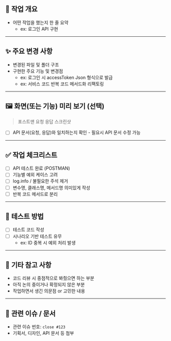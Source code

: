 ## 📌 작업 개요
- 어떤 작업을 했는지 한 줄 요약
  - ex: 로그인 API 구현

---

## ✨ 주요 변경 사항
- 변경된 파일 및 폴더 구조
- 구현한 주요 기능 및 변경점
  - ex: 로그인 시 accessToken Json 형식으로 발급
  - ex: 서비스 코드 반복 코드 메서드화 리팩토링

---

## 🖼️ 화면(또는 기능) 미리 보기 (선택)
> 포스트맨 요청 응답 스크린샷
- [ ] API 문서(요청, 응답)와 일치하는지 확인 - 필요시 API 문서 수정 가능

---

## ✅ 작업 체크리스트
- [ ] API 테스트 완료 (POSTMAN)
- [ ] 기능별 예외 케이스 고려
- [ ] log.info / 불필요한 주석 제거
- [ ] 변수명, 클래스명, 메서드명 의미있게 작성
- [ ] 반복 코드 메서드로 분리

---

## 📂 테스트 방법
- [ ] 테스트 코드 작성
- [ ] 시나리오 기반 테스트 유무
  - ex: ID 중복 시 예외 처리 발생

---

## 💬 기타 참고 사항
- 코드 리뷰 시 중점적으로 봐줬으면 하는 부분
- 아직 논의 중이거나 확정되지 않은 부분
- 작업하면서 생긴 의문점 or 고민한 내용

---

## 📎 관련 이슈 / 문서
- 관련 이슈 번호: `close #123`
- 기획서, 디자인, API 문서 등 첨부
